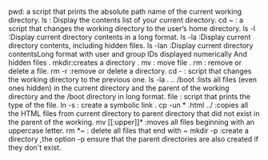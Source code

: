 pwd: a script that prints the absolute path name of the current working directory.
ls : Display the contents list of your current directory.
cd ~ : a script that changes the working directory to the user’s home directory.
ls -l :Display current directory contents in a long format.
ls -la :Display current directory contents, including hidden files.
ls -lan :Display current directory contentsLong format with user and group IDs displayed numerically And hidden files .
mkdir:creates a directory .
mv : move file .
rm : remove or delete a file.
rm -r :remove or delete a directory.
cd - : script that changes the working directory to the previous one.
ls -la . .. /boot :lists all files (even ones hidden) in the current directory and the parent of the working directory and the /boot directory in long format.
file : script that prints the type of the file.
ln -s : create a symbolic link .
cp -un * .html ../ :copies all the HTML files from current directory to parent directory that did not exist in the parent of the working.
mv [[:upper]]* :moves all files beginning with an uppercase letter.
rm *~ : delete all files that end with ~
mkdir -p :create a directory ,the option -p ensure that the parent directories are also created if they don't exist.
